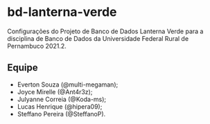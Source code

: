 # bd-lanterna-verde

Configurações do Projeto de Banco de Dados Lanterna Verde para a disciplina de Banco de Dados da Universidade Federal Rural de Pernambuco 2021.2.

## Equipe

- Everton Souza (@multi-megaman);
- Joyce Mirelle (@Ant4r3z);
- Julyanne Correia (@Koda-ms);
- Lucas Henrique (@hipera09);
- Steffano Pereira (@SteffanoP).
